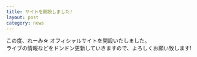 ```yaml
---
title: サイトを開設しました!
layout: post
category: news
---
```


この度、れーみ&#x2606; オフィシャルサイトを開設いたしました。   
ライブの情報などをドンドン更新していきますので、よろしくお願い致します!